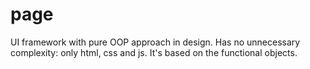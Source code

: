 # page
UI framework with pure OOP approach in design.  Has no unnecessary complexity: only html, css and js. It's based on the functional objects.
